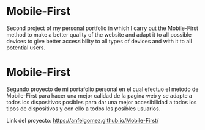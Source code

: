 # Mobile-First
Second project of my personal portfolio in which I carry out the Mobile-First method to make a better quality of the website and adapt it to all possible devices to give better accessibility to all types of devices and with it to all potential users.

# Mobile-First 
Segundo proyecto de mi portafolio personal en el cual efectuo el metodo de Mobile-First para hacer una mejor calidad de la pagina web y se adapte a todos los dispositivos posibles para dar una mejor accesibilidad a todos los tipos de dispositivos y con ello a todos los posibles usuarios.

Link del proyecto: https://anfelgomez.github.io/Mobile-First/
